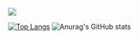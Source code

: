 <a align="center" href= "https://discord.com/users/563718132863074324"><img align="center" src="https://lanyard-profile-readme.vercel.app/api/842378070857875497?bg=00000000" /></a>

[![Top Langs](https://github-readme-stats.vercel.app/api/top-langs/?username=ray3rr&layout=compact)](https://github.com/ray3rr)
![Anurag's GitHub stats](https://github-readme-stats.vercel.app/api?username=ray3rr&show_icons=true&theme=dracula&locale=pl)
